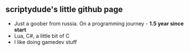 ## scriptydude's little github page ##
- Just a goober from russia. On a programming journey - **1.5 year since start**
- Lua, C#, a little bit of C
- I like doing gamedev stuff


<!---
what do i write here lolo
--->
